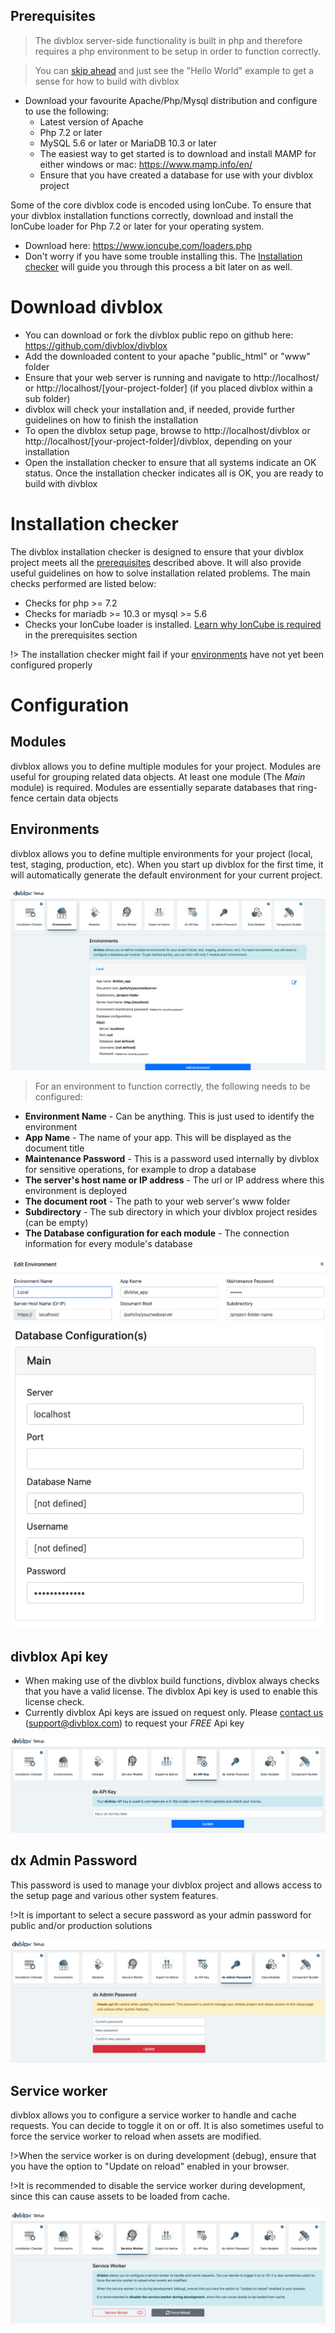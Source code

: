 ## Prerequisites
>The divblox server-side functionality is built in php and therefore requires a php environment to be setup in order to function correctly.

>You can [skip ahead](hello-world.md) and just see the "Hello World" example to get a sense for how to build with divblox

- Download your favourite Apache/Php/Mysql distribution and configure to use the following:
    - Latest version of Apache
    - Php 7.2 or later
    - MySQL 5.6 or later or MariaDB 10.3 or later
    - The easiest way to get started is to download and install MAMP for either windows or mac: https://www.mamp.info/en/
    - Ensure that you have created a database for use with your divblox project

Some of the core divblox code is encoded using IonCube. To ensure that your divblox installation functions correctly, download and install the IonCube loader for Php 7.2 or later for your operating system.
- Download here: https://www.ioncube.com/loaders.php
- Don't worry if you have some trouble installing this. The [Installation checker](#installation-checker) will guide you through this process a bit later on as well.

# Download divblox
- You can download or fork the divblox public repo on github here: https://github.com/divblox/divblox
- Add the downloaded content to your apache "public_html" or "www" folder
- Ensure that your web server is running and navigate to http://localhost/ or http://localhost/[your-project-folder] (if you placed divblox within a sub folder)
- divblox will check your installation and, if needed, provide further guidelines on how to finish the installation
- To open the divblox setup page, browse to http://localhost/divblox or http://localhost/[your-project-folder]/divblox, depending on your installation
- Open the installation checker to ensure that all systems indicate an OK status. Once the installation checker indicates all is OK, you are ready to build with divblox

# Installation checker
The divblox installation checker is designed to ensure that your divblox project meets all the [prerequisites](#prerequisites) described above. It will also provide useful guidelines on how to solve installation related problems.
The main checks performed are listed below:
- Checks for php >= 7.2
- Checks for mariadb >= 10.3 or mysql >= 5.6
- Checks your IonCube loader is installed. [Learn why IonCube is required](#prerequisites) in the prerequisites section

!> The installation checker might fail if your [environments](#environments) have not yet been configured properly

# Configuration
## Modules
divblox allows you to define multiple modules for your project. Modules are useful for grouping related data objects. At least one module (The *Main* module) is required. 
Modules are essentially separate databases that ring-fence certain data objects

## Environments
divblox allows you to define multiple environments for your project (local, test, staging, production, etc). 
When you start up divblox for the first time, it will automatically generate the default environment for your current project.

![Environments Screenshot](_media/_screenshots/setup-environments.png)

>For an environment to function correctly, the following needs to be configured:

- **Environment Name** - Can be anything. This is just used to identify the environment
- **App Name** - The name of your app. This will be displayed as the document title
- **Maintenance Password** - This is a password used internally by divblox for sensitive operations, for example to drop a database
- **The server's host name or IP address** - The url or IP address where this environment is deployed
- **The document root** - The path to your web server's www folder
- **Subdirectory** - The sub directory in which your divblox project resides (can be empty)
- **The Database configuration for each module** - The connection information for every module's database

![Environments Screenshot](_media/_screenshots/setup-configure-environments.png)
![Environments Screenshot](_media/_screenshots/setup-configure-database.png)

## divblox Api key
- When making use of the divblox build functions, divblox always checks that you have a valid license. The divblox Api key is used to enable this license check.
- Currently divblox Api keys are issued on request only. Please [contact us](https://divblox.com/#contact) (support@divblox.com) to request your *FREE* Api key

![divblox Api Key](_media/_screenshots/setup-configure-api-key.png)

## dx Admin Password
This password is used to manage your divblox project and allows access to the setup page and various other system features.

!>It is important to select a secure password as your admin password for public and/or production solutions

![Admin password](_media/_screenshots/setup-configure-admin-password.png)

## Service worker
divblox allows you to configure a service worker to handle and cache requests. You can decide to toggle it on or off. It is also sometimes useful to force the service worker to reload when assets are modified.

!>When the service worker is on during development (debug), ensure that you have the option to "Update on reload" enabled in your browser.

!>It is recommended to disable the service worker during development, since this can cause assets to be loaded from cache.

![Service Worker](_media/_screenshots/setup-configure-service-worker.png)








